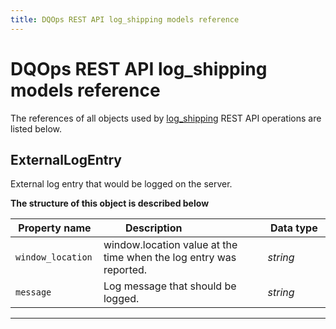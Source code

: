 ```yaml
---
title: DQOps REST API log_shipping models reference
---
```

# DQOps REST API log_shipping models reference
The references of all objects used by [log_shipping](../operations/log_shipping.md) REST API operations are listed below.


## ExternalLogEntry
External log entry that would be logged on the server.


**The structure of this object is described below**


|&nbsp;Property&nbsp;name&nbsp;|&nbsp;Description&nbsp;&nbsp;&nbsp;&nbsp;&nbsp;&nbsp;&nbsp;&nbsp;&nbsp;&nbsp;&nbsp;&nbsp;&nbsp;&nbsp;&nbsp;&nbsp;&nbsp;&nbsp;&nbsp;&nbsp;&nbsp;|&nbsp;Data&nbsp;type&nbsp;|
|---------------|---------------------------------|-----------|
|<span class="no-wrap-code">`window_location`</span>|window.location value at the time when the log entry was reported.|*string*|
|<span class="no-wrap-code">`message`</span>|Log message that should be logged.|*string*|


___

